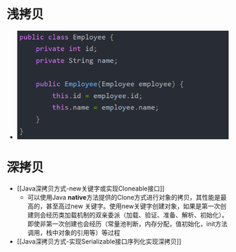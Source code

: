 # 浅拷贝
- ![](attachments/Pasted%20image%2020230225223746.png)
# 深拷贝
- [[Java深拷贝方式-new关键字或实现Cloneable接口]]
	- 可以使用Java **native**方法提供的Clone方式进行对象的拷贝，其性能是最高的，甚至高过new 关键字。使用new关键字创建对象，如果是第一次创建则会经历类加载机制的双亲委派（加载、验证、准备、解析、初始化）。即使非第一次创建也会经历（常量池判断，内存分配，值初始化，init方法调用，栈中对象的引用等）等过程
- [[Java深拷贝方式-实现Serializable接口序列化实现深拷贝]]
